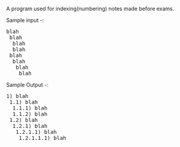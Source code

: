 A program used for indexing(numbering) notes made before exams.

Sample input -:

<pre>
blah
 blah
  blah
  blah
 blah
  blah
   blah
    blah
</pre>


Sample Output -:

<pre>
1) blah
 1.1) blah
  1.1.1) blah
  1.1.2) blah
 1.2) blah
  1.2.1) blah
   1.2.1.1) blah
    1.2.1.1.1) blah
</pre>
